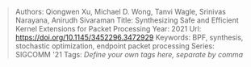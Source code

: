 > Authors: Qiongwen Xu, Michael D. Wong, Tanvi Wagle, Srinivas Narayana, Anirudh Sivaraman
> Title: Synthesizing Safe and Efficient Kernel Extensions for Packet Processing
> Year: 2021
> Url: https://doi.org/10.1145/3452296.3472929
> Keywords: BPF, synthesis, stochastic optimization, endpoint packet processing
> Series: SIGCOMM '21
> Tags: *Define your own tags here, separate by comma*